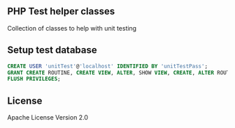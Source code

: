 ## PHP Test helper classes

Collection of classes to help with unit testing

## Setup test database

```sql
CREATE USER 'unitTest'@'localhost' IDENTIFIED BY 'unitTestPass';
GRANT CREATE ROUTINE, CREATE VIEW, ALTER, SHOW VIEW, CREATE, ALTER ROUTINE, EVENT, INSERT, SELECT, DELETE, TRIGGER, REFERENCES, UPDATE, DROP, EXECUTE, LOCK TABLES, CREATE TEMPORARY TABLES, INDEX ON `test`.* TO 'unitTest'@'localhost';
FLUSH PRIVILEGES;
```

## License

Apache License Version 2.0
